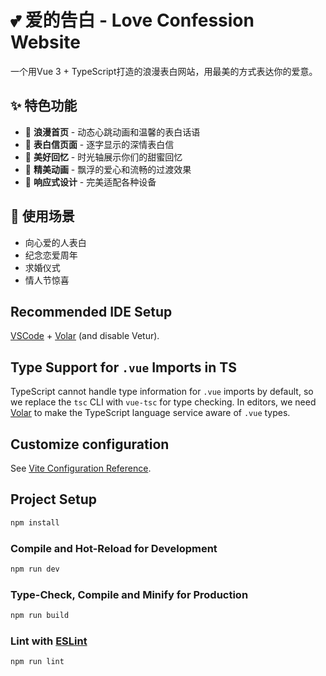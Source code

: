 # 💕 爱的告白 - Love Confession Website

一个用Vue 3 + TypeScript打造的浪漫表白网站，用最美的方式表达你的爱意。

## ✨ 特色功能

- 💖 **浪漫首页** - 动态心跳动画和温馨的表白话语
- 💌 **表白信页面** - 逐字显示的深情表白信
- 📸 **美好回忆** - 时光轴展示你们的甜蜜回忆
- 🎨 **精美动画** - 飘浮的爱心和流畅的过渡效果
- 📱 **响应式设计** - 完美适配各种设备

## 🎯 使用场景

- 向心爱的人表白
- 纪念恋爱周年
- 求婚仪式
- 情人节惊喜

## Recommended IDE Setup

[VSCode](https://code.visualstudio.com/) + [Volar](https://marketplace.visualstudio.com/items?itemName=Vue.volar) (and disable Vetur).

## Type Support for `.vue` Imports in TS

TypeScript cannot handle type information for `.vue` imports by default, so we replace the `tsc` CLI with `vue-tsc` for type checking. In editors, we need [Volar](https://marketplace.visualstudio.com/items?itemName=Vue.volar) to make the TypeScript language service aware of `.vue` types.

## Customize configuration

See [Vite Configuration Reference](https://vitejs.dev/config/).

## Project Setup

```sh
npm install
```

### Compile and Hot-Reload for Development

```sh
npm run dev
```

### Type-Check, Compile and Minify for Production

```sh
npm run build
```

### Lint with [ESLint](https://eslint.org/)

```sh
npm run lint
```
